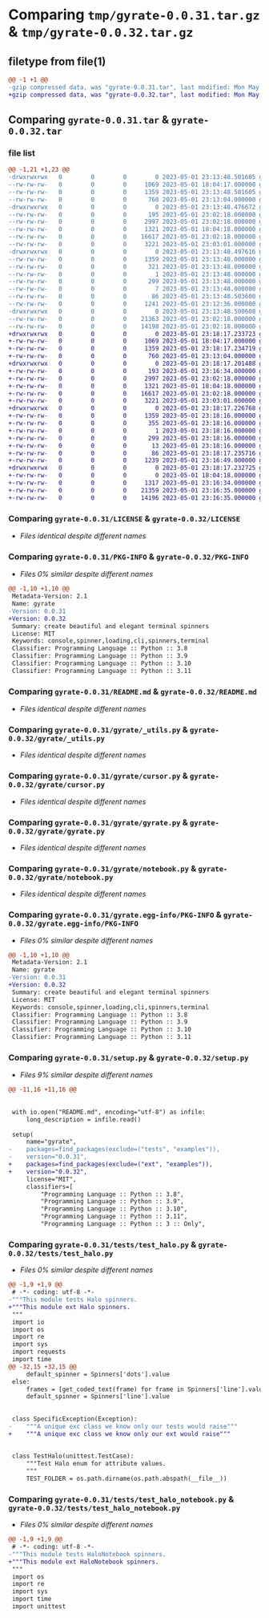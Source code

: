 # Comparing `tmp/gyrate-0.0.31.tar.gz` & `tmp/gyrate-0.0.32.tar.gz`

## filetype from file(1)

```diff
@@ -1 +1 @@
-gzip compressed data, was "gyrate-0.0.31.tar", last modified: Mon May  1 23:13:48 2023, max compression
+gzip compressed data, was "gyrate-0.0.32.tar", last modified: Mon May  1 23:18:17 2023, max compression
```

## Comparing `gyrate-0.0.31.tar` & `gyrate-0.0.32.tar`

### file list

```diff
@@ -1,21 +1,23 @@
-drwxrwxrwx   0        0        0        0 2023-05-01 23:13:48.501605 gyrate-0.0.31/
--rw-rw-rw-   0        0        0     1069 2023-05-01 18:04:17.000000 gyrate-0.0.31/LICENSE
--rw-rw-rw-   0        0        0     1359 2023-05-01 23:13:48.501605 gyrate-0.0.31/PKG-INFO
--rw-rw-rw-   0        0        0      760 2023-05-01 23:13:04.000000 gyrate-0.0.31/README.md
-drwxrwxrwx   0        0        0        0 2023-05-01 23:13:48.476672 gyrate-0.0.31/gyrate/
--rw-rw-rw-   0        0        0      195 2023-05-01 23:02:18.000000 gyrate-0.0.31/gyrate/__init__.py
--rw-rw-rw-   0        0        0     2997 2023-05-01 23:02:18.000000 gyrate-0.0.31/gyrate/_utils.py
--rw-rw-rw-   0        0        0     1321 2023-05-01 18:04:18.000000 gyrate-0.0.31/gyrate/cursor.py
--rw-rw-rw-   0        0        0    16617 2023-05-01 23:02:18.000000 gyrate-0.0.31/gyrate/gyrate.py
--rw-rw-rw-   0        0        0     3221 2023-05-01 23:03:01.000000 gyrate-0.0.31/gyrate/notebook.py
-drwxrwxrwx   0        0        0        0 2023-05-01 23:13:48.497616 gyrate-0.0.31/gyrate.egg-info/
--rw-rw-rw-   0        0        0     1359 2023-05-01 23:13:48.000000 gyrate-0.0.31/gyrate.egg-info/PKG-INFO
--rw-rw-rw-   0        0        0      321 2023-05-01 23:13:48.000000 gyrate-0.0.31/gyrate.egg-info/SOURCES.txt
--rw-rw-rw-   0        0        0        1 2023-05-01 23:13:48.000000 gyrate-0.0.31/gyrate.egg-info/dependency_links.txt
--rw-rw-rw-   0        0        0      299 2023-05-01 23:13:48.000000 gyrate-0.0.31/gyrate.egg-info/requires.txt
--rw-rw-rw-   0        0        0        7 2023-05-01 23:13:48.000000 gyrate-0.0.31/gyrate.egg-info/top_level.txt
--rw-rw-rw-   0        0        0       86 2023-05-01 23:13:48.503600 gyrate-0.0.31/setup.cfg
--rw-rw-rw-   0        0        0     1241 2023-05-01 23:12:36.000000 gyrate-0.0.31/setup.py
-drwxrwxrwx   0        0        0        0 2023-05-01 23:13:48.500608 gyrate-0.0.31/tests/
--rw-rw-rw-   0        0        0    21363 2023-05-01 23:02:18.000000 gyrate-0.0.31/tests/test_halo.py
--rw-rw-rw-   0        0        0    14198 2023-05-01 23:02:18.000000 gyrate-0.0.31/tests/test_halo_notebook.py
+drwxrwxrwx   0        0        0        0 2023-05-01 23:18:17.233723 gyrate-0.0.32/
+-rw-rw-rw-   0        0        0     1069 2023-05-01 18:04:17.000000 gyrate-0.0.32/LICENSE
+-rw-rw-rw-   0        0        0     1359 2023-05-01 23:18:17.234719 gyrate-0.0.32/PKG-INFO
+-rw-rw-rw-   0        0        0      760 2023-05-01 23:13:04.000000 gyrate-0.0.32/README.md
+drwxrwxrwx   0        0        0        0 2023-05-01 23:18:17.201488 gyrate-0.0.32/gyrate/
+-rw-rw-rw-   0        0        0      193 2023-05-01 23:16:34.000000 gyrate-0.0.32/gyrate/__init__.py
+-rw-rw-rw-   0        0        0     2997 2023-05-01 23:02:18.000000 gyrate-0.0.32/gyrate/_utils.py
+-rw-rw-rw-   0        0        0     1321 2023-05-01 18:04:18.000000 gyrate-0.0.32/gyrate/cursor.py
+-rw-rw-rw-   0        0        0    16617 2023-05-01 23:02:18.000000 gyrate-0.0.32/gyrate/gyrate.py
+-rw-rw-rw-   0        0        0     3221 2023-05-01 23:03:01.000000 gyrate-0.0.32/gyrate/notebook.py
+drwxrwxrwx   0        0        0        0 2023-05-01 23:18:17.226768 gyrate-0.0.32/gyrate.egg-info/
+-rw-rw-rw-   0        0        0     1359 2023-05-01 23:18:16.000000 gyrate-0.0.32/gyrate.egg-info/PKG-INFO
+-rw-rw-rw-   0        0        0      355 2023-05-01 23:18:16.000000 gyrate-0.0.32/gyrate.egg-info/SOURCES.txt
+-rw-rw-rw-   0        0        0        1 2023-05-01 23:18:16.000000 gyrate-0.0.32/gyrate.egg-info/dependency_links.txt
+-rw-rw-rw-   0        0        0      299 2023-05-01 23:18:16.000000 gyrate-0.0.32/gyrate.egg-info/requires.txt
+-rw-rw-rw-   0        0        0       13 2023-05-01 23:18:16.000000 gyrate-0.0.32/gyrate.egg-info/top_level.txt
+-rw-rw-rw-   0        0        0       86 2023-05-01 23:18:17.235716 gyrate-0.0.32/setup.cfg
+-rw-rw-rw-   0        0        0     1239 2023-05-01 23:16:49.000000 gyrate-0.0.32/setup.py
+drwxrwxrwx   0        0        0        0 2023-05-01 23:18:17.232725 gyrate-0.0.32/tests/
+-rw-rw-rw-   0        0        0        0 2023-05-01 18:04:18.000000 gyrate-0.0.32/tests/__init__.py
+-rw-rw-rw-   0        0        0     1317 2023-05-01 23:16:34.000000 gyrate-0.0.32/tests/_utils.py
+-rw-rw-rw-   0        0        0    21359 2023-05-01 23:16:35.000000 gyrate-0.0.32/tests/test_halo.py
+-rw-rw-rw-   0        0        0    14196 2023-05-01 23:16:35.000000 gyrate-0.0.32/tests/test_halo_notebook.py
```

### Comparing `gyrate-0.0.31/LICENSE` & `gyrate-0.0.32/LICENSE`

 * *Files identical despite different names*

### Comparing `gyrate-0.0.31/PKG-INFO` & `gyrate-0.0.32/PKG-INFO`

 * *Files 0% similar despite different names*

```diff
@@ -1,10 +1,10 @@
 Metadata-Version: 2.1
 Name: gyrate
-Version: 0.0.31
+Version: 0.0.32
 Summary: create beautiful and elegant terminal spinners
 License: MIT
 Keywords: console,spinner,loading,cli,spinners,terminal
 Classifier: Programming Language :: Python :: 3.8
 Classifier: Programming Language :: Python :: 3.9
 Classifier: Programming Language :: Python :: 3.10
 Classifier: Programming Language :: Python :: 3.11
```

### Comparing `gyrate-0.0.31/README.md` & `gyrate-0.0.32/README.md`

 * *Files identical despite different names*

### Comparing `gyrate-0.0.31/gyrate/_utils.py` & `gyrate-0.0.32/gyrate/_utils.py`

 * *Files identical despite different names*

### Comparing `gyrate-0.0.31/gyrate/cursor.py` & `gyrate-0.0.32/gyrate/cursor.py`

 * *Files identical despite different names*

### Comparing `gyrate-0.0.31/gyrate/gyrate.py` & `gyrate-0.0.32/gyrate/gyrate.py`

 * *Files identical despite different names*

### Comparing `gyrate-0.0.31/gyrate/notebook.py` & `gyrate-0.0.32/gyrate/notebook.py`

 * *Files identical despite different names*

### Comparing `gyrate-0.0.31/gyrate.egg-info/PKG-INFO` & `gyrate-0.0.32/gyrate.egg-info/PKG-INFO`

 * *Files 0% similar despite different names*

```diff
@@ -1,10 +1,10 @@
 Metadata-Version: 2.1
 Name: gyrate
-Version: 0.0.31
+Version: 0.0.32
 Summary: create beautiful and elegant terminal spinners
 License: MIT
 Keywords: console,spinner,loading,cli,spinners,terminal
 Classifier: Programming Language :: Python :: 3.8
 Classifier: Programming Language :: Python :: 3.9
 Classifier: Programming Language :: Python :: 3.10
 Classifier: Programming Language :: Python :: 3.11
```

### Comparing `gyrate-0.0.31/setup.py` & `gyrate-0.0.32/setup.py`

 * *Files 9% similar despite different names*

```diff
@@ -11,16 +11,16 @@
 
 
 with io.open("README.md", encoding="utf-8") as infile:
     long_description = infile.read()
 
 setup(
     name="gyrate",
-    packages=find_packages(exclude=("tests", "examples")),
-    version="0.0.31",
+    packages=find_packages(exclude=("ext", "examples")),
+    version="0.0.32",
     license="MIT",
     classifiers=[
         "Programming Language :: Python :: 3.8",
         "Programming Language :: Python :: 3.9",
         "Programming Language :: Python :: 3.10",
         "Programming Language :: Python :: 3.11",
         "Programming Language :: Python :: 3 :: Only",
```

### Comparing `gyrate-0.0.31/tests/test_halo.py` & `gyrate-0.0.32/tests/test_halo.py`

 * *Files 0% similar despite different names*

```diff
@@ -1,9 +1,9 @@
 # -*- coding: utf-8 -*-
-"""This module tests Halo spinners.
+"""This module ext Halo spinners.
 """
 import io
 import os
 import re
 import sys
 import requests
 import time
@@ -32,15 +32,15 @@
     default_spinner = Spinners['dots'].value
 else:
     frames = [get_coded_text(frame) for frame in Spinners['line'].value['frames']]
     default_spinner = Spinners['line'].value
 
 
 class SpecificException(Exception):
-    """A unique exc class we know only our tests would raise"""
+    """A unique exc class we know only our ext would raise"""
 
 
 class TestHalo(unittest.TestCase):
     """Test Halo enum for attribute values.
     """
     TEST_FOLDER = os.path.dirname(os.path.abspath(__file__))
```

### Comparing `gyrate-0.0.31/tests/test_halo_notebook.py` & `gyrate-0.0.32/tests/test_halo_notebook.py`

 * *Files 0% similar despite different names*

```diff
@@ -1,9 +1,9 @@
 # -*- coding: utf-8 -*-
-"""This module tests HaloNotebook spinners.
+"""This module ext HaloNotebook spinners.
 """
 import os
 import re
 import sys
 import time
 import unittest
```

